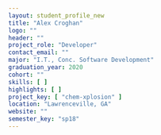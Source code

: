 ```yaml
---
layout: student_profile_new
title: "Alex Croghan"
logo: ""
header: ""
project_role: "Developer"
contact_email: ""
major: "I.T., Conc. Software Development"
graduation_year: 2020
cohort: ""
skills: [ ]
highlights: [ ]
project_key: [ "chem-xplosion" ]
location: "Lawrenceville, GA"
website: ""
semester_key: "sp18"
---
```

